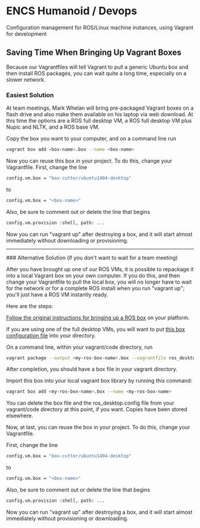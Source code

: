 ENCS Humanoid / Devops
======

Configuration management for ROS/Linux machine instances, using Vagrant for development

## Saving Time When Bringing Up Vagrant Boxes

Because our Vagrantfiles will tell Vagrant to pull a generic Ubuntu box and then install ROS packages, you can wait quite a long time, especially on a slower network.

### Easiest Solution

At team meetings, Mark Whelan will bring pre-packaged Vagrant boxes on a flash drive and also make them available on his laptop via web download. At this time the options are a ROS full desktop VM, a ROS full desktop VM plus Nupic and NLTK, and a ROS base VM.

Copy the box you want to your computer, and on a command line run

```sh
vagrant box add <box-name>.box --name <box-name>
```

Now you can reuse this box in your project. To do this, change your Vagrantfile. First, change the line

```sh
config.vm.box = "box-cutter/ubuntu1404-desktop"
```

to 

```sh
config.vm.box = "<box-name>"
```

Also, be sure to comment out or delete the line that begins

```sh
config.vm.provision :shell, path: ...
```

Now you can run "vagrant up" after destroying a box, and it will start almost immediately without downloading or provisioning.

<hr>
### Alternative Solution (if you don't want to wait for a team meeting)

After you have brought up one of our ROS VMs, it is possible to repackage it into a local Vagrant box on your own computer. If you do this, and then change your Vagrantfile to pull the local box, you will no longer have to wait for the network or for a complete ROS install when you run "vagrant up"; you'll just have a ROS VM instantly ready.

Here are the steps:

[Follow the original instructions for bringing up a ROS box](README.md) on your platform.

If you are using one of the full desktop VMs, you will want to put <a href="https://raw.githubusercontent.com/encs-humanoid/devops/master/ros_desktop.config">this box configuration file</a> into your directory.

On a command line, within your vagrant/code directory, run

```sh
vagrant package --output <my-ros-box-name>.box --vagrantfile ros_desktop.config
```

After completion, you should have a box file in your vagrant directory.

Import this box into your local vagrant box library by running this command:

```sh
vagrant box add <my-ros-box-name>.box --name <my-ros-box-name>
```

You can delete the box file and the ros_desktop.config file from your vagrant/code directory at this point, if you want. Copies have been stored elsewhere.

Now, at last, you can reuse the box in your project. To do this, change your Vagrantfile.

First, change the line 

```sh
config.vm.box = "box-cutter/ubuntu1404-desktop"
```

to 

```sh
config.vm.box = "<box-name>"
```

Also, be sure to comment out or delete the line that begins

```sh
config.vm.provision :shell, path: ...
```

Now you can run "vagrant up" after destroying a box, and it will start almost immediately without provisioning or downloading.



